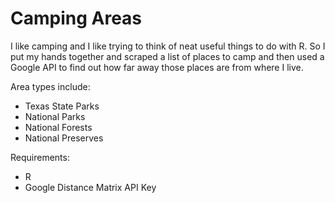 # Camping Areas

I like camping and I like trying to think of neat useful things to do with R. So I put my hands together and scraped a list of places to camp and then used a Google API to find out how far away those places are from where I live. 

Area types include:
* Texas State Parks
* National Parks
* National Forests
* National Preserves

Requirements:
* R
* Google Distance Matrix API Key

